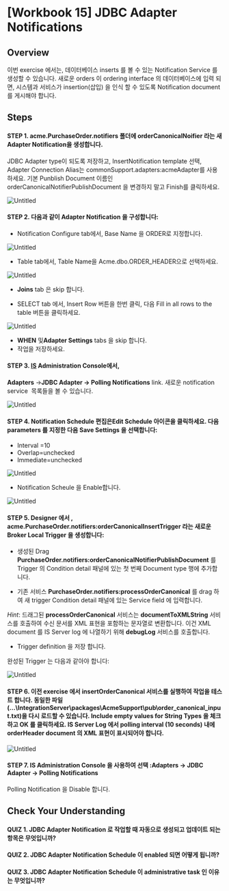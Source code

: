 # [Workbook 15]  JDBC Adapter Notifications

## Overview

이번 exercise 에서는, 데이터베이스 inserts 를 볼 수 있는 Notification Service 를 생성할 수 있습니다. 새로운 orders 이 ordering interface 의 데이터베이스에 입력 되면, 시스템과 서비스가 insertion(삽입) 을 인식 할 수 있도록 Notification document 를 게시해야 합니다.

## Steps

#### STEP 1. acme.PurchaseOrder.notifiers 폴더에 orderCanonicalNoifier 라는 새 Adapter Notification을 생성합니다. 
JDBC Adapter type이 되도록 저장하고, InsertNotification template 선택, Adapter Connection Alias는 commonSupport.adapters:acmeAdapter를 사용하세요.
기본 Punblish Document 이름인 orderCanonicalNotifierPublishDocument 을 변경하지 말고 Finish를 클릭하세요.

![Untitled](%5BWorkbook%2015%5D%20JDBC%20Adapter%20Notifications%20366348d839fe499f9a7892f1bbd20595/Untitled.png)

#### STEP 2. 다음과 같이 Adapter Notification 을 구성합니다:
- Notification Configure tab에서, Base Name 을 ORDER로 지정합니다.
    
![Untitled](%5BWorkbook%2015%5D%20JDBC%20Adapter%20Notifications%20366348d839fe499f9a7892f1bbd20595/Untitled%201.png)
    
- Table tab에서, Table Name을 Acme.dbo.ORDER_HEADER으로 선택하세요.
    

![Untitled](%5BWorkbook%2015%5D%20JDBC%20Adapter%20Notifications%20366348d839fe499f9a7892f1bbd20595/Untitled%202.png)

- **Joins** tab 은 skip 합니다.

- SELECT tab 에서, Insert Row 버튼을 한번 클릭, 다음 Fill in all rows to the table 버튼을
       클릭하세요.  

![Untitled](%5BWorkbook%2015%5D%20JDBC%20Adapter%20Notifications%20366348d839fe499f9a7892f1bbd20595/Untitled%203.png)

- **WHEN** 및**Adapter Settings** tabs 을 skip 합니다. 
- 작업을 저장하세요.

#### STEP 3. [IS](http://3.IS) Administration Console에서, 
 **Adapters** →**JDBC Adapter → Polling Notifications** link. 
새로운 notification service  목록들을 볼 수 있습니다.   

![Untitled](%5BWorkbook%2015%5D%20JDBC%20Adapter%20Notifications%20366348d839fe499f9a7892f1bbd20595/Untitled%204.png)

#### STEP 4.  Notification Schedule 편집은**Edit Schedule** 아이콘을 클릭하세요. 다음 parameters 를 지정한 다음 **Save Settings** 을 선택합니다:
- Interval =10
- Overlap=unchecked
- Immediate=unchecked

![Untitled](%5BWorkbook%2015%5D%20JDBC%20Adapter%20Notifications%20366348d839fe499f9a7892f1bbd20595/Untitled%205.png)

- Notification Scheule 을 Enable합니다.

![Untitled](%5BWorkbook%2015%5D%20JDBC%20Adapter%20Notifications%20366348d839fe499f9a7892f1bbd20595/Untitled%206.png)

#### STEP 5. Designer 에서 , **acme.**‌**PurchaseOrder.‌notifiers:‌orderCanonicalInsertTrigger** 라는 새로운 Broker Local Trigger 을 생성합니다:   
    
- 생성된 Drag ‌**PurchaseOrder.‌notifiers:‌orderCanonicalNotifierPublishDocument** 를 Trigger 의 Condition detail 패널에 있는 첫 번째 Document type 행에 추가합니다.
    
- 기존 서비스 ‌**PurchaseOrder.‌notifiers:‌processOrderCanonical** 를 drag 하여 새 trigger Condition detail 패널에 있는 Service field 에 입력합니다.  
    
*Hint*: 드래그된 **processOrderCanonical** 서비스는 **documentToXMLString** 서비스를 호출하여 수신 문서를 XML 표현을 포함하는 문자열로 변환합니다. 이건 XML document 를 IS Server log 에 나열하기 위해 **debugLog** 서비스를 호출합니다.
    
- Trigger definition 을 저장 합니다.
    
완성된 Trigger 는 다음과 같아야 합니다:
    

![Untitled](%5BWorkbook%2015%5D%20JDBC%20Adapter%20Notifications%20366348d839fe499f9a7892f1bbd20595/Untitled%207.png)

#### STEP 6. 이전 exercise 에서 **insertOrderCanonical** 서비스를 실행하여 작업을 테스트 합니다. 동일한 파일(**...\‌IntegrationServer\‌packages\‌AcmeSupport\‌pub\‌order_canonical_input.txt**)을 다시 로드할 수 있습니다.    **Include empty values for String Types** 을 체크하고 **OK** 를 클릭하세요. IS Server Log 에서 polling interval (10 seconds) 내에 orderHeader document 의 XML 표현이 표시되어야 합니다.         

![Untitled](%5BWorkbook%2015%5D%20JDBC%20Adapter%20Notifications%20366348d839fe499f9a7892f1bbd20595/Untitled%208.png)

#### STEP 7. IS Administration Console 을 사용하여 선택 :**Adapters** → **JDBC Adapter → Polling Notifications**

Polling Notification 을 Disable 합니다.   


## Check Your Understanding

#### QUIZ 1. JDBC Adapter Notification 로 작업할 때 자동으로 생성되고 업데이트 되는 항목은 무엇입니까?
#### QUIZ 2. JDBC Adapter Notification Schedule 이 enabled 되면 어떻게 됩니까?
#### QUIZ 3. JDBC Adapter Notification Schedule 이 administrative task 인 이유는 무엇입니까?
